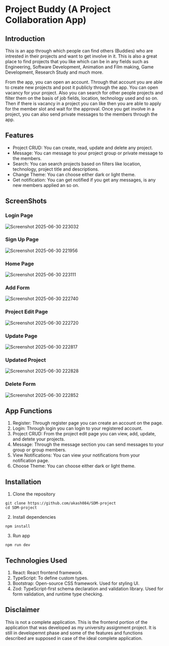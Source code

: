 # Project Buddy (A Project Collaboration App)
## Introduction
This is an app through which people can find others (Buddies) who are intrested in their projects and want to get involve in it. This is also a great place to find projects that you like which can be in any fields such as Engineering, Software Development, Animation and Film making, Game Development, Research Study and much more.

From the app, you can open an account. Through that account you are able to create new projects and post it publicly through the app. You can open vacancy for your project. Also you can search for other people projects and filter them on the basis of job fields, location, technology used and so on. Then if there is vacancy in a project you can like then you are able to apply for the member slot and wait for the approval. Once you get involve in a project, you can also send private messages to the members through the app.

## Features
* Project CRUD: You can create, read, update and delete any project.
* Message: You can message to your project group or private message to the members.
* Search: You can search projects based on filters like location, technology, project title and descriptions.
* Change Theme: You can choose either dark or light theme.
* Get notification: You can get notified if you get any messages, is any new members applied an so on.

## ScreenShots
### Login Page
![Screenshot 2025-06-30 223032](https://github.com/user-attachments/assets/bdf5c63e-31e2-4d95-b47e-c82c1c2a7abe)
### Sign Up Page
![Screenshot 2025-06-30 221956](https://github.com/user-attachments/assets/52487a8c-2919-4fdc-becf-d646f801c413)
### Home Page
![Screenshot 2025-06-30 223111](https://github.com/user-attachments/assets/7e3e7a3f-304b-46c1-a002-2d2b2782f5ed)
### Add Form
![Screenshot 2025-06-30 222740](https://github.com/user-attachments/assets/31d3b971-c4db-407e-9ec5-3091e0ebfc7c)
### Project Edit Page
![Screenshot 2025-06-30 222720](https://github.com/user-attachments/assets/b08447f2-0630-40fd-b14e-5030c107af8c)
### Update Page
![Screenshot 2025-06-30 222817](https://github.com/user-attachments/assets/62c03326-d4ce-4864-a8f7-edd4082a9d01)
### Updated Project
![Screenshot 2025-06-30 222828](https://github.com/user-attachments/assets/01b08e54-d598-49cb-bb9d-992795345f52)
### Delete Form
![Screenshot 2025-06-30 222852](https://github.com/user-attachments/assets/7c731330-ed97-4c89-986e-28287eecd6aa)

## App Functions
1. Register: Through register page you can create an account on the page.
2. Login: Through login you can login to your registered account.
3. Project CRUD: From the project edit page you can view, add, update, and detete your projects.
4. Message: Through the message section you can send messages to your group or group members.
5. View Notifications: You can view your notifications from your notification page.
6. Choose Theme: You can choose either dark or light theme.

## Installation
1. Clone the repository
```
git clone https://github.com/akash084/SDM-project
cd SDM-project
```
2. Install dependencies
```
npm install
```
3. Run app
```
npm run dev
```

## Technologies Used
1. React: React frontend framework.
2. TypeScript: To define custom types.
3. Bootstrap: Open-source CSS framework. Used for styling UI.
4. Zod: TypeScript-first schema declaration and validation library. Used for form validation, and runtime type checking.

## Disclaimer
This is not a complete application. This is the frontend portion of the application that was developed as my university assignment project. It is still in developemnt phase and some of the features and functions described are supposed in case of the ideal complete application.

